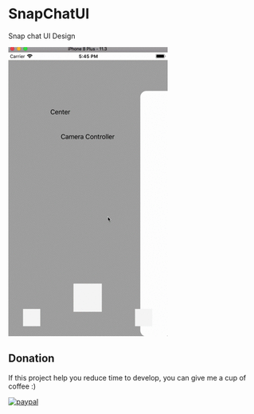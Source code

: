 # SnapChatUI
Snap chat UI Design 

<img src = "https://github.com/PrashantKT/SnapChatUI/blob/master/Screenshot/snapchat.gif"> 


## Donation
If this project help you reduce time to develop, you can give me a cup of coffee  :) 

[![paypal](https://www.paypalobjects.com/en_US/i/btn/btn_donateCC_LG.gif)](https://www.paypal.me/prashantkt)
